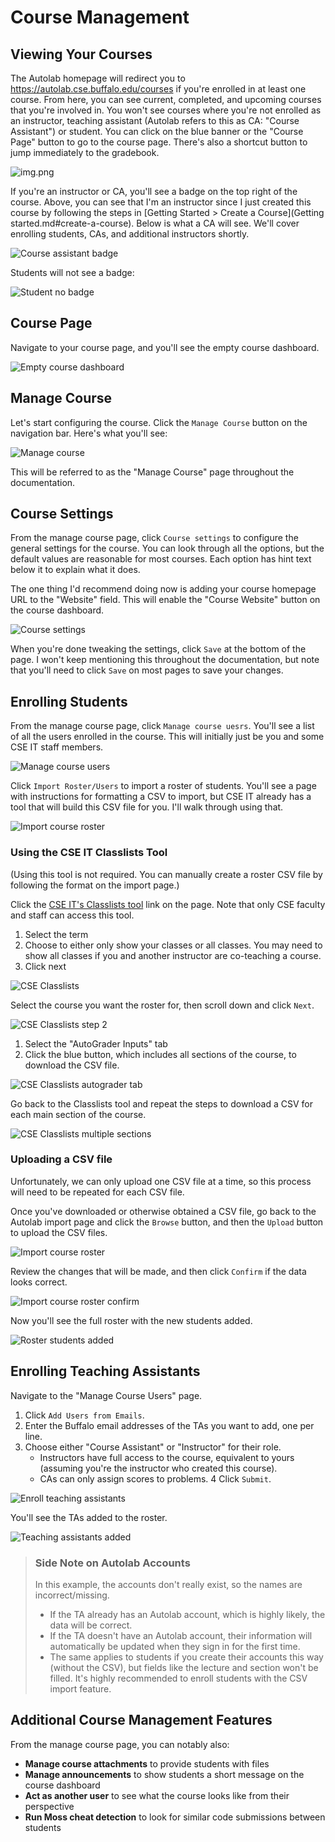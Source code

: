# Course Management

## Viewing Your Courses

The Autolab homepage will redirect you to https://autolab.cse.buffalo.edu/courses if you're enrolled in at least one
course. From here, you can see current, completed, and upcoming courses that you're involved in. You won't see courses
where you're not enrolled as an instructor, teaching assistant (Autolab refers to this as CA: "Course Assistant") or
student. You can click on the blue banner or the "Course Page" button to go to the course page. There's also a shortcut
button to jump immediately to the gradebook.

![img.png](screenshots/autolab_home.png)

If you're an instructor or CA, you'll see a badge on the top right of the course. Above, you can see that I'm an
instructor since I just created this course by following the steps
in [Getting Started > Create a Course](Getting started.md#create-a-course). Below is what a CA will see. We'll cover
enrolling students, CAs, and additional instructors shortly.

![Course assistant badge](screenshots/course_assistant_badge.png)

Students will not see a badge:

![Student no badge](screenshots/student_no_badge.png)

## Course Page

Navigate to your course page, and you'll see the empty course dashboard.

![Empty course dashboard](screenshots/empty_course_dashboard.png)

## Manage Course

Let's start configuring the course. Click the `Manage Course` button on the navigation bar. Here's what you'll see:

![Manage course](screenshots/manage_course.png)

This will be referred to as the "Manage Course" page throughout the documentation.

## Course Settings

From the manage course page, click `Course settings` to configure the general settings for the course. You can look
through all the options, but the default values are reasonable for most courses. Each option has hint text below it to
explain what it does.

The one thing I'd recommend doing now is adding your course homepage URL to the "Website" field. This will enable the
"Course Website" button on the course dashboard.

![Course settings](screenshots/course_settings.png)

When you're done tweaking the settings, click `Save` at the bottom of the page. I won't keep mentioning this throughout
the documentation, but note that you'll need to click `Save` on most pages to save your changes.

## Enrolling Students

From the manage course page, click `Manage course uesrs`. You'll see a list of all the users enrolled in the course.
This will initially just be you and some CSE IT staff members.

![Manage course users](screenshots/manage_course_users.png)

Click `Import Roster/Users` to import a roster of students. You'll see a page with instructions for formatting a CSV to
import, but CSE IT already has a tool that will build this CSV file for you. I'll walk through using that.

![Import course roster](screenshots/import_course_roster.png)

### Using the CSE IT Classlists Tool

(Using this tool is not required. You can manually create a roster CSV file by following the format on the import page.)

Click the [CSE IT's Classlists tool](https://cse.buffalo.edu/apps/classlists) link on the page. Note that only CSE
faculty and staff can access this tool.

1. Select the term
2. Choose to either only show your classes or all classes. You may need to show all classes if you and another
   instructor are co-teaching a course.
3. Click next

![CSE Classlists](screenshots/cse_classlists.png)

Select the course you want the roster for, then scroll down and click `Next`.

![CSE Classlists step 2](screenshots/cse_classlists2.png)

1. Select the "AutoGrader Inputs" tab
2. Click the blue button, which includes all sections of the course, to download the CSV file.

![CSE Classlists autograder tab](screenshots/cse_classlists_autograder.png)

Go back to the Classlists tool and repeat the steps to download a CSV for each main section of the course.

![CSE Classlists multiple sections](screenshots/cse_classlists_multiple_sections.png)

### Uploading a CSV file

Unfortunately, we can only upload one CSV file at a time, so this process will need to be repeated for each CSV file.

Once you've downloaded or otherwise obtained a CSV file, go back to the Autolab import page and click the `Browse`
button, and then the `Upload` button to upload the CSV files.

![Import course roster](screenshots/import_course_roster.png)

Review the changes that will be made, and then click `Confirm` if the data looks correct.

![Import course roster confirm](screenshots/import_course_roster_confirm.png)

Now you'll see the full roster with the new students added.

![Roster students added](screenshots/roster_students_added.png)

## Enrolling Teaching Assistants

Navigate to the "Manage Course Users" page.

1. Click `Add Users from Emails`.
2. Enter the Buffalo email addresses of the TAs you want to add, one per line.
3. Choose either "Course Assistant" or "Instructor" for their role.
    * Instructors have full access to the course, equivalent to yours (assuming you're the instructor who created this
      course).
    * CAs can only assign scores to problems.
      4 Click `Submit`.

![Enroll teaching assistants](screenshots/enroll_teaching_assistants.png)

You'll see the TAs added to the roster.

![Teaching assistants added](screenshots/teaching_assistants_added.png)

> ### Side Note on Autolab Accounts
> In this example, the accounts don't really exist, so the names are incorrect/missing.
> * If the TA already has an Autolab account, which is highly likely, the data will be correct.
> * If the TA doesn't have an Autolab account, their information will automatically be updated when they sign in for the
    first time.
> * The same applies to students if you create their accounts this way (without the CSV), but fields like the lecture
    and section won't be filled. It's highly recommended to enroll students with the CSV import feature.

## Additional Course Management Features

From the manage course page, you can notably also:

* **Manage course attachments** to provide students with files
* **Manage announcements** to show students a short message on the course dashboard
* **Act as another user** to see what the course looks like from their perspective
* **Run Moss cheat detection** to look for similar code submissions between students
